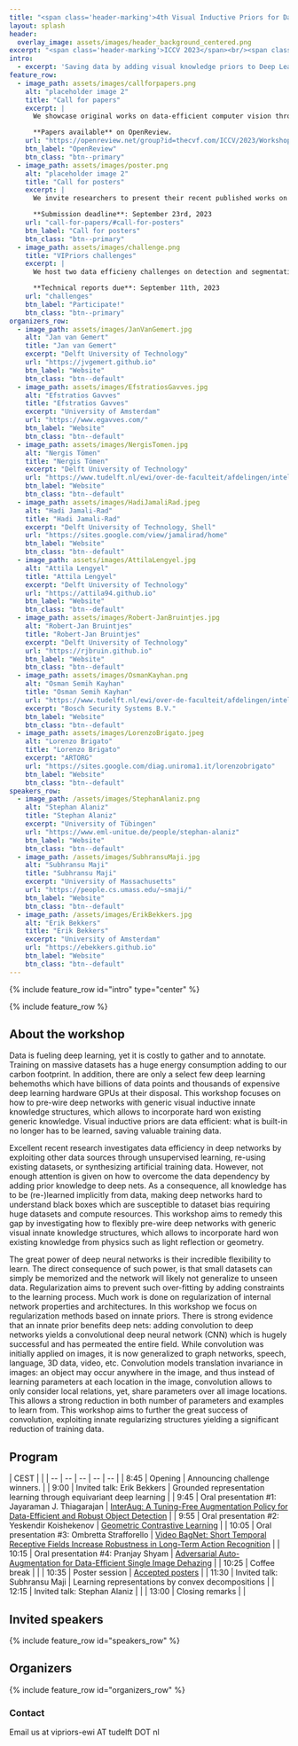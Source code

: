 ```yaml
---
title: "<span class='header-marking'>4th Visual Inductive Priors for Data-Efficient Deep Learning Workshop</span>"
layout: splash
header:
  overlay_image: assets/images/header_background_centered.png
excerpt: "<span class='header-marking'>ICCV 2023</span><br/><span class='header-marking'>Monday October 2nd 2023, 8:45 - 13:00</span>"
intro:
  - excerpt: 'Saving data by adding visual knowledge priors to Deep Learning.'
feature_row:
  - image_path: assets/images/callforpapers.png
    alt: "placeholder image 2"
    title: "Call for papers"
    excerpt: |
      We showcase original works on data-efficient computer vision through live oral talks and a poster session.

      **Papers available** on OpenReview.
    url: "https://openreview.net/group?id=thecvf.com/ICCV/2023/Workshop/VIPriors"
    btn_label: "OpenReview"
    btn_class: "btn--primary"
  - image_path: assets/images/poster.png
    alt: "placeholder image 2"
    title: "Call for posters"
    excerpt: |
      We invite researchers to present their recent published works on data-efficient computer vision as a poster.

      **Submission deadline**: September 23rd, 2023
    url: "call-for-papers/#call-for-posters"
    btn_label: "Call for posters"
    btn_class: "btn--primary"
  - image_path: assets/images/challenge.png
    title: "VIPriors challenges"
    excerpt: |
      We host two data efficieny challenges on detection and segmentation.

      **Technical reports due**: September 11th, 2023
    url: "challenges"
    btn_label: "Participate!"
    btn_class: "btn--primary"
organizers_row:
  - image_path: assets/images/JanVanGemert.jpg
    alt: "Jan van Gemert"
    title: "Jan van Gemert"
    excerpt: "Delft University of Technology"
    url: "https://jvgemert.github.io"
    btn_label: "Website"
    btn_class: "btn--default"
  - image_path: assets/images/EfstratiosGavves.jpg
    alt: "Efstratios Gavves"
    title: "Efstratios Gavves"
    excerpt: "University of Amsterdam"
    url: "https://www.egavves.com/"
    btn_label: "Website"
    btn_class: "btn--default"
  - image_path: assets/images/NergisTomen.jpg
    alt: "Nergis Tömen"
    title: "Nergis Tömen"
    excerpt: "Delft University of Technology"
    url: "https://www.tudelft.nl/ewi/over-de-faculteit/afdelingen/intelligent-systems/pattern-recognition-bioinformatics/computer-vision-lab/people/nergis-toemen"
    btn_label: "Website"
    btn_class: "btn--default"
  - image_path: assets/images/HadiJamaliRad.jpeg
    alt: "Hadi Jamali-Rad"
    title: "Hadi Jamali-Rad"
    excerpt: "Delft University of Technology, Shell"
    url: "https://sites.google.com/view/jamalirad/home"
    btn_label: "Website"
    btn_class: "btn--default"
  - image_path: assets/images/AttilaLengyel.jpg
    alt: "Attila Lengyel"
    title: "Attila Lengyel"
    excerpt: "Delft University of Technology"
    url: "https://attila94.github.io"
    btn_label: "Website"
    btn_class: "btn--default"
  - image_path: assets/images/Robert-JanBruintjes.jpg
    alt: "Robert-Jan Bruintjes"
    title: "Robert-Jan Bruintjes"
    excerpt: "Delft University of Technology"
    url: "https://rjbruin.github.io"
    btn_label: "Website"
    btn_class: "btn--default"
  - image_path: assets/images/OsmanKayhan.png
    alt: "Osman Semih Kayhan"
    title: "Osman Semih Kayhan"
    url: "https://www.tudelft.nl/ewi/over-de-faculteit/afdelingen/intelligent-systems/pattern-recognition-bioinformatics/computer-vision-lab/people/osman-semih-kayhan"
    excerpt: "Bosch Security Systems B.V."
    btn_label: "Website"
    btn_class: "btn--default"
  - image_path: assets/images/LorenzoBrigato.jpeg
    alt: "Lorenzo Brigato"
    title: "Lorenzo Brigato"
    excerpt: "ARTORG"
    url: "https://sites.google.com/diag.uniroma1.it/lorenzobrigato"
    btn_label: "Website"
    btn_class: "btn--default"
speakers_row:
  - image_path: /assets/images/StephanAlaniz.png
    alt: "Stephan Alaniz"
    title: "Stephan Alaniz"
    excerpt: "University of Tübingen"
    url: "https://www.eml-unitue.de/people/stephan-alaniz"
    btn_label: "Website"
    btn_class: "btn--default"
  - image_path: /assets/images/SubhransuMaji.jpg
    alt: "Subhransu Maji"
    title: "Subhransu Maji"
    excerpt: "University of Massachusetts"
    url: "https://people.cs.umass.edu/~smaji/"
    btn_label: "Website"
    btn_class: "btn--default"
  - image_path: /assets/images/ErikBekkers.jpg
    alt: "Erik Bekkers"
    title: "Erik Bekkers"
    excerpt: "University of Amsterdam"
    url: "https://ebekkers.github.io"
    btn_label: "Website"
    btn_class: "btn--default"
---
```


{% include feature_row id="intro" type="center" %}

{% include feature_row %}

## About the workshop

Data is fueling deep learning, yet it is costly to gather and to annotate. Training on massive datasets has a huge energy consumption adding to our carbon footprint. In addition, there are only a select few deep learning behemoths which have billions of data points and thousands of expensive deep learning hardware GPUs at their disposal. This workshop focuses on how to pre-wire deep networks with generic visual inductive innate knowledge structures, which allows to incorporate hard won existing generic knowledge. Visual inductive priors are data efficient: what is built-in no longer has to be learned, saving valuable training data.

Excellent recent research investigates data efficiency in deep networks by exploiting other data sources through unsupervised learning, re-using existing datasets, or synthesizing artificial training data. However, not enough attention is given on how to overcome the data dependency by adding prior knowledge to deep nets.  As a consequence, all knowledge has to be (re-)learned implicitly from data, making deep networks hard to understand black boxes which are susceptible to dataset bias requiring huge datasets and compute resources.  This workshop aims to remedy this gap by investigating how to flexibly pre-wire deep networks with generic visual innate knowledge structures, which allows to incorporate hard won existing  knowledge from physics such as light reflection or geometry.

The great power of deep neural networks is their incredible flexibility to learn. The direct consequence of such power, is that small datasets can simply be memorized and the network will likely not generalize to unseen data. Regularization aims to prevent such over-fitting by adding constraints to the learning process. Much work is done on regularization of internal network properties and architectures. In this workshop we focus on regularization methods based on innate priors. There is strong evidence that an innate prior benefits deep nets: adding convolution to deep networks yields a convolutional deep neural network (CNN) which is hugely successful and has permeated the entire field. While convolution was initially applied on images, it is now generalized to graph networks, speech, language,  3D data, video, etc. Convolution models translation invariance in images: an object may occur anywhere in the image, and thus instead of learning parameters at each location in the image, convolution allows to only consider local relations, yet, share parameters over all image locations. This allows a strong reduction in both number of parameters and examples to learn from. This workshop aims to further the great success of convolution, exploiting innate regularizing structures yielding a significant reduction of training data.

<!-- _This workshop is organized in collaboration with [**SynergySports**](https://synergysports.com/). SynergySports is co-organizing [the VIPriors 2021 challenges](challenges). Head over to the challenges page to find out more!_ -->

## Program

| CEST | |
| -- | -- | -- | -- | -- |
| 8:45 | Opening | Announcing challenge winners. |
| 9:00 | Invited talk: Erik Bekkers | Grounded representation learning through equivariant deep learning |
| 9:45 | Oral presentation #1: Jayaraman J. Thiagarajan | [InterAug: A Tuning-Free Augmentation Policy for Data-Efficient and Robust Object Detection](https://openreview.net/forum?id=Ole2LywcNw) |
| 9:55 | Oral presentation #2: Yeskendir Koishekenov | [Geometric Contrastive Learning](https://openreview.net/forum?id=cE4BY5XrzR) |
| 10:05 | Oral presentation #3: Ombretta Strafforello | [Video BagNet: Short Temporal Receptive Fields Increase Robustness in Long-Term Action Recognition](https://openreview.net/forum?id=pnMwklZdcM) |
| 10:15 | Oral presentation #4: Pranjay Shyam | [Adversarial Auto-Augmentation for Data-Efficient Single Image Dehazing](https://openreview.net/forum?id=Ll3ZTe0DNX) |
| 10:25 | Coffee break | |
| 10:35 | Poster session | [Accepted posters](call-for-papers/#posters) |
| 11:30 | Invited talk: Subhransu Maji | Learning representations by convex decompositions |
| 12:15 | Invited talk: Stephan Alaniz | |
| 13:00 | Closing remarks | |

## Invited speakers

{% include feature_row id="speakers_row" %}

## Organizers

{% include feature_row id="organizers_row" %}

### Contact

Email us at vipriors-ewi AT tudelft DOT nl
